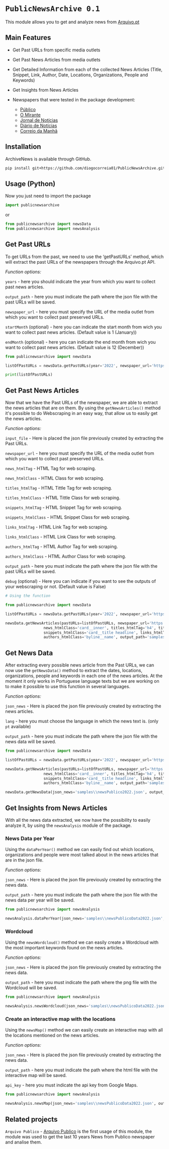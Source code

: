 # ``PublicNewsArchive 0.1``

This module allows you to get and analyze news from <a href="https://arquivo.pt/" target="_blank">Arquivo.pt</a>

## **Main Features**

* Get Past URLs from specific media outlets
* Get Past News Articles from media outlets
* Get Detailed Information from each of the collected News Articles (Title, Snippet, Link, Author, Date, Locations, Organizations, People and Keywords)
* Get Insights from News Articles


* Newspapers that were tested in the package development:
    * <a href="https://www.publico.pt/" target="_blank">Público</a>
    * <a href="https://omirante.pt/" target="_blank">O Mirante</a>
    * <a href="https://www.jn.pt/" target="_blank">Jornal de Notícias</a>
    * <a href="https://www.dn.pt/" target="_blank">Diário de Notícias</a>
    * <a href="https://www.cmjornal.pt/" target="_blank">Correio da Manhã</a>

## **Installation**
ArchiveNews is available through GitHub.
```bash
pip install git+https://github.com/diogocorreia01/PublicNewsArchive.git
```

## **Usage (Python)**

Now you just need to import the package

```python
import publicnewsarchive
```
or

```python
from publicnewsarchive import newsData
from publicnewsarchive import newsAnalysis
```

## **Get Past URLs**

To get URLs from the past, we need to use the ‘getPastURLs’ method, which will extract the past URLs of the newspapers through the Arquivo.pt API.

*Function options:*

`years` - here you should indicate the year from which you want to collect past news articles.

`output_path` - here you must indicate the path where the json file with the past URLs will be saved.

`newspaper_url` - here you must specify the URL of the media outlet from which you want to collect past preserved URLs.

`startMonth` (optional) - here you can indicate the start month from wich you want to collect past news articles. (Default value is 1 (January))

`endMonth` (optional) - here you can indicate the end month from wich you want to collect past news articles. (Default value is 12 (December))

```python
from publicnewsarchive import newsData

listOfPastURLs = newsData.getPastURLs(year='2022', newspaper_url='https://publico.pt/', startMonth='06', endMonth='07')

print(listOfPastURLs)
```

## **Get Past News Articles**

Now that we have the Past URLs of the newspaper, we are able to extract the news articles that are on them. By using the `getNewsArticles()` method it's possible to do Webscraping in an easy way, that allow us to easily get the news articles.

*Function options:*

`input_file` - Here is placed the json file previously created by extracting the Past URLs.

`newspaper_url` - here you must specify the URL of the media outlet from which you want to collect past preserved URLs.

`news_htmlTag` - HTML Tag for web scraping.

`news_htmlClass` - HTML Class for web scraping.

`titles_htmlTag` - HTML Tittle Tag for web scraping.

`titles_htmlClass` - HTML Tittle Class for web scraping.

`snippets_htmlTag` - HTML Snippet Tag for web scraping.

`snippets_htmlClass` - HTML Snippet Class for web scraping.

`links_htmlTag` - HTML Link Tag for web scraping.

`links_htmlClass` - HTML Link Class for web scraping.

`authors_htmlTag` - HTML Author Tag for web scraping.

`authors_htmlClass` - HTML Author Class for web scraping.

`output_path` - here you must indicate the path where the json file with the past URLs will be saved.

`debug` (optional) - Here you can indicate if you want to see the outputs of your webscraping or not. (Default value is False)

```python
# Using the function

from publicnewsarchive import newsData 

listOfPastURLs = newsData.getPastURLs(year='2022', newspaper_url='https://publico.pt/', startMonth='06', endMonth='07')

newsData.getNewsArticles(pastURLs=listOfPastURLs, newspaper_url='https://publico.pt/', news_htmlTag='div',
                 news_htmlClass='card__inner', titles_htmlTag='h4', titles_htmlClass='kicker', snippets_htmlTag='h3',
                 snippets_htmlClass='card__title headline', links_htmlTag='a', links_htmlClass='card__faux-block-link', authors_htmlTag='span',
                 authors_htmlClass='byline__name', output_path='samples\\newsPublico2022', debug=True)
```

## **Get News Data**

After extracting every possible news article from the Past URLs, we can now use the `getNewsData()` method to extract the dates, locations, organizations, people and keywords in each one of the news articles. At the moment it only works in Portuguese language texts but we are working on to make it possible to use this function in several languages.

*Function options:*

`json_news` - Here is placed the json file previously created by extracting the news articles.

`lang` - here you must choose the language in which the news text is. (only `pt` available)

`output_path` - here you must indicate the path where the json file with the news data will be saved.

```python
from publicnewsarchive import newsData

listOfPastURLs = newsData.getPastURLs(year='2022', newspaper_url='https://publico.pt/', startMonth='06', endMonth='07')

newsData.getNewsArticles(pastURLs=listOfPastURLs, newspaper_url='https://publico.pt/', news_htmlTag='div',
                 news_htmlClass='card__inner', titles_htmlTag='h4', titles_htmlClass='kicker', snippets_htmlTag='h3',
                 snippets_htmlClass='card__title headline', links_htmlTag='a', links_htmlClass='card__faux-block-link', authors_htmlTag='span',
                 authors_htmlClass='byline__name', output_path='samples\\newsPublico2022', debug=True)

newsData.getNewsData(json_news='samples\\newsPublico2022.json', output_path='samples\\newsPublicoData2022')
```

## **Get Insights from News Articles**

With all the news data extracted, we now have the possibility to easily analyze it, by using the `newsAnalysis` module of the package.

### **News Data per Year**

Using the `dataPerYear()` method we can easily find out which locations, organizations and people were most talked about in the news articles that are in the json file.

*Function options:*

`json_news` - Here is placed the json file previously created by extracting the news data.

`output_path` - here you must indicate the path where the json file with the news data per year will be saved.

```python
from publicnewsarchive import newsAnalysis

newsAnalysis.dataPerYear(json_news='samples\\newsPublicoData2022.json', output_path='samples\\newsDataPerYearPublico2022')
```

### **Wordcloud**

Using the `newsWordcloud()` method we can easily create a Wordcloud with the most important keywords found on the news articles.

*Function options:*

`json_news` - Here is placed the json file previously created by extracting the news data.

`output_path` - here you must indicate the path where the png file with the Wordcloud will be saved.

```python
from publicnewsarchive import newsAnalysis

newsAnalysis.newsWordcloud(json_news='samples\\newsPublicoData2022.json', output_path='samples\\wordcloudPublico2022')
```

### **Create an interactive map with the locations**

Using the `newsMap()` method we can easily create an interactive map with all the locations mentioned on the news articles.

*Function options:*

`json_news` - Here is placed the json file previously created by extracting the news data.

`output_path` - here you must indicate the path where the html file with the interactive map will be saved.

`api_key` - here you must indicate the api key from Google Maps.

```python
from publicnewsarchive import newsAnalysis

newsAnalysis.newsMap(json_news='samples\\newsPublicoData2022.json', output_path='samples\\mapPublico2022', api_key='AIzaSyDoygTYvzCb_NTl51WNoWI57y5TZ6e15u4')
```

## **Related projects**

``Arquivo Publico`` - <a href="https://arquivopublico.ipt.pt/" target="_blank">Arquivo Publico</a> is the first usage of this module, the module was used to get the last 10 years News from Publico newspaper and analise them.